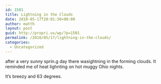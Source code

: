 ```yaml
---
id: 1501
title: Lightning in the Clouds
date: 2010-05-17T20:01:50+00:00
author: matth
layout: post
guid: http://propri.us/wp/?p=1501
permalink: /2010/05/17/lightning-in-the-clouds/
categories:
  - Uncategorized
---
```

after a very sunny sprin.g day there wasightning in the forming clouds. It reminded me of heat lighnting on hot muggy Ohio nights.

It&#8217;s breezy and 63 degrees.